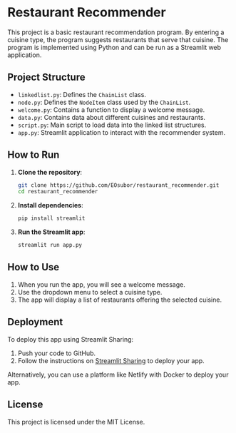 # Restaurant Recommender

This project is a basic restaurant recommendation program. By entering a cuisine type, the program suggests restaurants that serve that cuisine. The program is implemented using Python and can be run as a Streamlit web application.

## Project Structure

- `linkedlist.py`: Defines the `ChainList` class.
- `node.py`: Defines the `NodeItem` class used by the `ChainList`.
- `welcome.py`: Contains a function to display a welcome message.
- `data.py`: Contains data about different cuisines and restaurants.
- `script.py`: Main script to load data into the linked list structures.
- `app.py`: Streamlit application to interact with the recommender system.

## How to Run

1. **Clone the repository**:
    ```sh
    git clone https://github.com/EOsubor/restaurant_recommender.git
    cd restaurant_recommender
    ```

2. **Install dependencies**:
    ```sh
    pip install streamlit
    ```

3. **Run the Streamlit app**:
    ```sh
    streamlit run app.py
    ```

## How to Use

1. When you run the app, you will see a welcome message.
2. Use the dropdown menu to select a cuisine type.
3. The app will display a list of restaurants offering the selected cuisine.

## Deployment

To deploy this app using Streamlit Sharing:

1. Push your code to GitHub.
2. Follow the instructions on [Streamlit Sharing](https://streamlit.io/sharing) to deploy your app.

Alternatively, you can use a platform like Netlify with Docker to deploy your app.

## License

This project is licensed under the MIT License.
